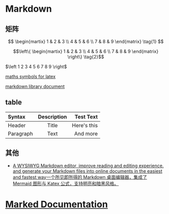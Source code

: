 # Markdown
## 矩阵

$$
\begin{martix}
1 & 2 & 3 \\
4 & 5 & 6 \\
7 & 8 & 9 
\end{matrix} \tag{1}
$$

$$\left\{
\begin{martix}
1 & 2 & 3 \\
4 & 5 & 6 \\
7 & 8 & 9 
\end{matrix}
\right\} \tag{2}$$

$\left 1 2 3 4 5 6 7 8 9 \right$

[maths symbols for latex](https://mirrors.jlu.edu.cn/CTAN/info/symbols/math/maths-symbols.pdf)

[markdown library document](https://marked.js.org/)

## table

| Syntax      | Description | Test Text     |
| :---        |    :----:   |          ---: |
| Header      | Title       | Here's this   |
| Paragraph   | Text        | And more      |

## 其他

- [A WYSIWYG Markdown editor, improve reading and editing experience. and generate your Markdown files into online documents in the easiest and fastest way一个所见即所得的 Markdown 桌面编辑器，集成了 Mermaid 图形与 Katex 公式，支持明亮和暗黑风格。](https://github.com/1943time/bluestone)

# [Marked Documentation](https://marked.js.org/)